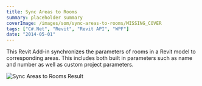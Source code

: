 ```yaml
---
title: Sync Areas to Rooms
summary: placeholder summary
coverImage: /images/som/sync-areas-to-rooms/MISSING_COVER
tags: ["C#.Net", "Revit", "Revit API", "WPF"]
date: "2014-05-01"
---
```


This Revit Add-in synchronizes the parameters of rooms in a Revit model to corresponding areas. This includes both built in parameters such as name and number as well as custom project parameters.

![Sync Areas to Rooms Result](http://www.ericanastas.com/wp-content/uploads/2014/05/Sync-Areas-to-Rooms-Result.png)
